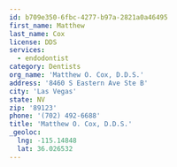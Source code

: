 ```yaml
---
id: b709e350-6fbc-4277-b97a-2821a0a46495
first_name: Matthew
last_name: Cox
license: DDS
services:
  - endodontist
category: Dentists
org_name: 'Matthew O. Cox, D.D.S.'
address: '8460 S Eastern Ave Ste B'
city: 'Las Vegas'
state: NV
zip: '89123'
phone: '(702) 492-6688'
title: 'Matthew O. Cox, D.D.S.'
_geoloc:
  lng: -115.14848
  lat: 36.026532
---
```

